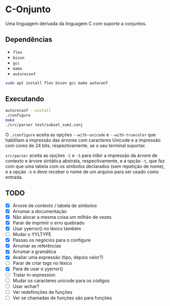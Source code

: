 # C-Onjunto

Uma linguagem derivada da linguagem C com suporte a conjuntos.

## Dependências

- `flex`
- `bison`
- `gcc`
- `make`
- `autoreconf`

```bash
sudo apt install flex bison gcc make autoconf
```

## Executando

```bash
autoreconf --install
./configure
make
./src/parser test/subset_sum1.conj
```

O `./configure` aceita as opções `--with-unicode` e `--with-truecolor`
que habilitam a impressão das árvores com caracteres Unicode e a impressão com
cores de 24 bits, respectivamente, se o seu terminal suportar.

`src/parser` aceita as opções `-C` e `-S` para inibir a impressão da árvore de
contexto e árvore sintática abstrata, respectivamente, e a opção `-t`, que
faz com que uma tabela com os símbolos declarados (sem repetição de nome), e a
opção `-h` e deve receber o nome de um arquivo para ser usado como entrada.

## TODO

- [x] Árvore de contexto / tabela de símbolos
- [x] Arrumar a documentação
- [x] Não alocar a mesma coisa um milhão de vezes
- [x] Parar de imprimir o erro quebrado
- [x] Usar yyerror() no léxico também
- [ ] Mudar o YYLTYPE
- [x] Passas os negócios para o configure
- [x] Arrumar as referências
- [x] Arrumar a gramática
- [x] Avaliar uma expressão (tipo, depois valor?)
- [ ] Parar de criar tags no léxico
- [x] Para de usar o yyerror()
- [ ] Tratar in-expression
- [ ] Mudar os caracteres unicode para os códigos
- [ ] Usar wchar?
- [ ] Ver redefinições de funções
- [ ] Ver se chamadas de funções são para funções
